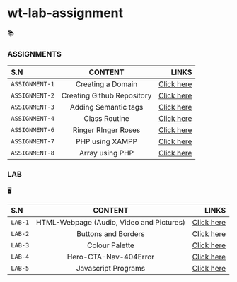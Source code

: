 # wt-lab-assignment  

:books:

### ASSIGNMENTS 
| S.N      |  CONTENT |  LINKS|
| :---        |    :----:   |          ---: |
| `ASSIGNMENT-1`     |Creating a Domain     |[Click here](https://github.com/Sanjayamagar/WT)
| `ASSIGNMENT-2`      |Creating Github Repository     |[Click here](https://github.com/Sanjayamagar/wt-lab-assignment)
| `ASSIGNMENT-3`     |Adding Semantic tags| [Click here](https://github.com/Sanjayamagar/wt-lab-assignment/tree/master/Assignment/Assignment3)
| `ASSIGNMENT-4`     | Class Routine   | [Click here](https://github.com/Sanjayamagar/wt-lab-assignment/tree/master/Assignment/Assignment4)
| `ASSIGNMENT-6` | Ringer RInger Roses | [Click here](https://github.com/Sanjayamagar/wt-lab-assignment/tree/master/Assignment/Assignment6)
| `ASSIGNMENT-7` | PHP using XAMPP  | [Click here](https://github.com/Sanjayamagar/wt-lab-assignment/tree/master/Assignment/Assignment7)
| `ASSIGNMENT-8` | Array using PHP | [Click here](https://github.com/Sanjayamagar/wt-lab-assignment/tree/master/Assignment/Assignment8)



### LAB

:desktop_computer:

| S.N      | CONTENT | LINKS   |
| :---        |    :----:   |          ---: |
| `LAB-1`     |HTML-Webpage (Audio, Video and Pictures)    | [Click here](https://github.com/Sanjayamagar/wt-lab-assignment/tree/master/Lab/Lab-1)
| `LAB-2`    | Buttons and Borders    |  [Click here](https://github.com/Sanjayamagar/wt-lab-assignment/tree/master/Lab/Lab-2)
| `LAB-3`      | Colour Palette         |  [Click here](https://github.com/Sanjayamagar/wt-lab-assignment/tree/master/Lab/Lab-3)
|`LAB-4`      | Hero-CTA-Nav-404Error  |  [Click here](https://github.com/Sanjayamagar/wt-lab-assignment/tree/master/Lab/Lab-4)
|`LAB-5`  | Javascript Programs | [Click here](https://github.com/Sanjayamagar/wt-lab-assignment/tree/master/Lab/Lab-5)
